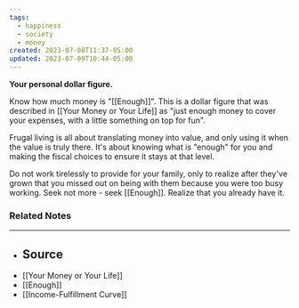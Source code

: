```yaml
---
tags:
  - happiness
  - society
  - money
created: 2023-07-08T11:37-05:00
updated: 2023-07-09T10:44-05:00
---
```

**Your personal dollar figure.**

Know how much money is "[[Enough]]". This is a dollar figure that was described in [[Your Money or Your Life]] as "just enough money to cover your expenses, with a little something on top for fun". 

Frugal living is all about translating money into value, and only using it when the value is truly there. It's about knowing what is "enough" for you and making the fiscal choices to ensure it stays at that level.

Do not work tirelessly to provide for your family, only to realize after they've grown that you missed out on being with them because you were too busy working. Seek not more - seek [[Enough]]. Realize that you already have it.

### Related Notes
- ---
- ## Source
- [[Your Money or Your Life]]
- [[Enough]] 
- [[Income-Fulfillment Curve]]